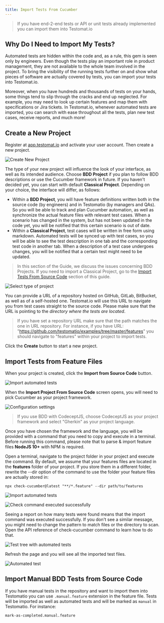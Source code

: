 ```yaml
---
title: Import Tests From Cucumber
---
```


> If you have end-2-end tests or API or unit tests already implemented you can import them into Testomat.io

## Why Do I Need to Import My Tests?

Automated tests are hidden within the code and, as a rule, this gem is seen only by engineers. Even though the tests play an important role in product management, they are not available to the whole team involved in the project. To bring the visibility of the running tests further on and show what pieces of software are actually covered by tests, you can import your tests into Testomat.io. 

Moreover, when you have hundreds and thousands of tests on your hands, some things tend to slip through the cracks and end up neglected. For example, you may need to look up certain features and map them with specifications or Jira tickets. In Testomat.io, whenever automated tests are imported,  you can search with ease throughout all the tests, plan new test cases, receive reports, and much more! 

## Create a New Project

Register at [app.testomat.io](https://app.testomat.io) and activate your user account. Then create a new project.

![Create New Project](././images/New_qIJOdkr6_2024-07-09.png)

The type of your new project will influence the look of your interface, as well as its intended audience. Choose **BDD Project** if you plan to follow BDD descriptions or use the Cucumber framework in future. If you haven't decided yet, you can start with default **Classical Project**. Depending on your choice, the interface will differ, as follows:

* Within a **BDD Project**, you will have feature definitions written both in the source code (by engineers) and in Testomatio (by managers and QAs). So you will be able to track and plan Cucumber automation, as well as synchronize the actual feature files with relevant test cases. When a scenario has changed in the system, but has not been updated in the code yet, you will be notified that this certain scenario is out of date.
* Within a **Classical Project**, test cases will be written in free form using markdown. Automated tests will be synced up with test cases, so you will be able to see the test description in one tab and the corresponding test code in another tab. When a description of a test case undergoes changes, you will be notified that a certain test might need to be updated.

> In this section of the Guide, we discuss the issues concerning BDD Projects. If you need to import a Classical Project, go to the [Import Tests From Source Code](https://docs.testomat.io/getting-started/import-tests-from-source-code/#why-do-i-need-to-import-my-tests) section of this guide.

![Select type of project](././images/scratch2.png)

You can provide a URL of a repository hosted on GitHub, GitLab, BitBucket, as well as of a self-hosted one. Testomat.io will use this URL to navigate you from test cases straight to the source code. Please make sure that the URL is pointing to the *directory where the tests are located*. 

> If you have set a repository URL make sure that the path matches the one in URL repository. For instance, if you have URL: "https://github.com/testomatio/examples/tree/master/features" you should navigate to "features" within your project to import tests.

Click the **Create** button to start a new project.

## Import Tests from Feature Files

When your project is created, click the **Import from Source Code** button.

![Import automated tests](././images/2023-08-04_23.46.33@2x.png)

When the **Import Project From Source Code** screen opens, you will need to pick Cucumber as your project framework. 

![Configuration settings](././images/2023-08-04_23.48.18@2x.png)

> If you use BDD with CodeceptJS, choose CodeceptJS as your project framework and select "Gherkin" as your project language.

Once you have chosen the framework and the language, you will be provided with a command that you need to copy and execute in a terminal. Before running this command, please note that to parse & import feature files **NodeJS 10+** with NPM is required.

Open a terminal, navigate to the project folder in your project and execute the command. By default, we assume that your features files are located in the **features** folder of your project. If you store them in a different folder, rewrite the --dir  option of the command to use the folder your feature files are actually stored in:

```
npx check-cucumber@latest "**/*.feature" --dir path/to/features
```

![Import automated tests](././images/2023-08-04_23.50.37@2x.png)

![Check command executed successfully](././images/2023-08-04_23.51.31@2x.png)

Seeing a report on how many tests were found means that the import command was executed successfully. If you don't see a similar message, you might need to change the pattern to match files or the directory to scan. Open the API reference of check-cucumber command to learn how to do that.

![Test tree with automated tests](././images/2023-08-04_23.53.19@2x.png)

Refresh the page and you will see all the imported test files.

![Automated test](././images/2023-08-04_23.54.12@2x.png)

## Import Manual BDD Tests from Source Code

If you have manual tests in the repository and want to import them into Testomatio you can use `.manual.feature` extension in the feature file. Tests will be imported as well as automated tests and will be marked as `manual` in Testomatio. For instance:

```
mark-as-completed.manual.feature
```
